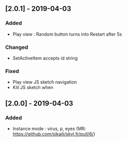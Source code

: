 
## [2.0.1] - 2019-04-03
### Added
- Play view : Random button turns into Restart after 5s 

### Changed
- SetActiveItem accepts id string

### Fixed
- Play view JS sketch navigation
- Kill JS sketch when

## [2.0.0] - 2019-04-03
### Added
- Instance mode : virus, p, eyes (MR: https://github.com/sikaili/skyl.fr/pull/6/)

